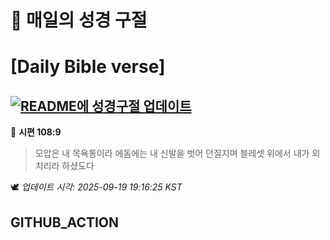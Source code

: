 # 🙏 매일의 성경 구절
# [Daily Bible verse]
## [![README에 성경구절 업데이트](https://github.com/DONGSUKA/first_test/actions/workflows/update-readme-bible.yml/badge.svg)](https://github.com/DONGSUKA/first_test/actions/workflows/update-readme-bible.yml)
<!-- START_BIBLE_VERSE -->
📖 **시편 108:9**
> 모압은 내 목욕통이라 에돔에는 내 신발을 벗어 던질지며 블레셋 위에서 내가 외치리라 하셨도다

🕊️ _업데이트 시각: 2025-09-19 19:16:25 KST_
  <!-- END_BIBLE_VERSE -->
## GITHUB_ACTION
